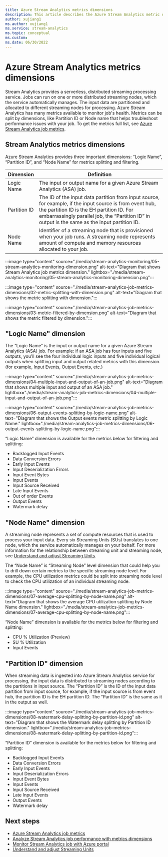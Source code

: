 ```yaml
---
title: Azure Stream Analytics metrics dimensions
description: This article describes the Azure Stream Analytics metric dimensions.
author: xujiang1
ms.author: xujiang1
ms.service: stream-analytics
ms.topic: conceptual
ms.custom: 
ms.date: 06/30/2022
---
```

# Azure Stream Analytics metrics dimensions

Stream Analytics provides a serverless, distributed streaming processing service. Jobs can run on one or more distributed streaming nodes, which the service automatically manages. The input data are partitioned and allocated to different streaming nodes for processing. Azure Stream Analytics has many metrics available to monitor job's health. Metrics can be split by dimensions, like Partition ID or Node name that helps troubleshoot performance issues with your job. To get the  metrics full list, see [Azure Stream Analytics job metrics](./stream-analytics-job-metrics.md). 

## Stream Analytics metrics dimensions

Azure Stream Analytics provides three important dimensions: “Logic Name”, “Partition ID”, and “Node Name” for metrics splitting and filtering.

| Dimension                 | Definition                               | 
| ---------------------- | ---------------------------------------- | 
| Logic Name       | The input or output name for a given Azure Stream Analytics (ASA) job. |
| Partition ID     | The ID of the input data partition from input source, for example, if the input source is from event hub, the partition ID is the EH partition ID. For embarrassingly parallel job, the “Partition ID” in output is the same as the input partition ID. |
| Node Name        | Identifier of a streaming node that is provisioned when your job runs. A streaming node represents amount of compute and memory resources allocated to your job. |

:::image type="content" source="./media/stream-analytics-monitoring/05-stream-analytics-monitoring-dimension.png" alt-text="Diagram that shows Stream Analytics job metrics dimension." lightbox="./media/stream-analytics-monitoring/05-stream-analytics-monitoring-dimension.png":::

:::image type="content" source="./media/stream-analytics-job-metrics-dimensions/02-metric-splitting-with-dimension.png" alt-text="Diagram that shows the metric splitting with dimension.":::

:::image type="content" source="./media/stream-analytics-job-metrics-dimensions/03-metric-filtered-by-dimension.png" alt-text="Diagram that shows the metric filtered by dimension.":::

## "Logic Name" dimension

The “Logic Name” is the input or output name for a given Azure Stream Analytics (ASA) job. For example: if an ASA job has four inputs and five outputs, you'll see the four individual logic inputs and five individual logical outputs when splitting input and output related metrics with this dimension. (for example, Input Events, Output Events, etc.) 

:::image type="content" source="./media/stream-analytics-job-metrics-dimensions/04-multiple-input-and-output-of-an-job.png" alt-text="Diagram that shows multiple input and output of an ASA job." lightbox="./media/stream-analytics-job-metrics-dimensions/04-multiple-input-and-output-of-an-job.png":::

<!--:::image type="content" source="./media/stream-analytics-job-metrics-dimensions/05-input-events-splitting-by-logic-name.png" alt-text="Diagram that shows the Input events metric splitting by Logic Name."::: -->

:::image type="content" source="./media/stream-analytics-job-metrics-dimensions/06-output-events-splitting-by-logic-name.png" alt-text="Diagram that shows the Output events metric splitting by Logic Name." lightbox="./media/stream-analytics-job-metrics-dimensions/06-output-events-splitting-by-logic-name.png":::


“Logic Name” dimension is available for the metrics below for filtering and splitting:
-	Backlogged Input Events 
-	Data Conversion Errors
-	Early Input Events
-	Input Deserialization Errors
-	Input Event Bytes
-	Input Events
-	Input Source Received
-	Late Input Events
-	Out of order Events
-	Output Events
-	Watermark delay

## "Node Name" dimension

A streaming node represents a set of compute resources that is used to process your input data. Every six Streaming Units (SUs) translates to one node, which the service automatically manages on your behalf. For more information for the relationship between streaming unit and streaming node, see [Understand and adjust Streaming Units](./stream-analytics-streaming-unit-consumption.md).

The “Node Name” is “Streaming Node” level dimension that could help you to drill down certain metrics to the specific streaming node level. For example, the CPU utilization metrics could be split into streaming node level to check the CPU utilization of an individual streaming node.

:::image type="content" source="./media/stream-analytics-job-metrics-dimensions/07-average-cpu-splitting-by-node-name.png" alt-text="Diagram that shows the average CPU utilization splitting by Node Name dimension." lightbox="./media/stream-analytics-job-metrics-dimensions/07-average-cpu-splitting-by-node-name.png":::

“Node Name” dimension is available for the metrics below for filtering and splitting:
-	CPU % Utilization (Preview)
-	SU % Utilization
-	Input Events

## "Partition ID" dimension

When streaming data is ingested into Azure Stream Analytics service for processing, the input data is distributed to streaming nodes according to the partitions in input source. The “Partition ID” is the ID of the input data partition from input source, for example, if the input source is from event hub, the partition ID is the EH partition ID. The “Partition ID” is the same as it in the output as well.

:::image type="content" source="./media/stream-analytics-job-metrics-dimensions/08-watermark-delay-splitting-by-partition-id.png" alt-text="Diagram that shows the Watermark delay splitting by Partition ID dimension." lightbox="./media/stream-analytics-job-metrics-dimensions/08-watermark-delay-splitting-by-partition-id.png":::


“Partition ID” dimension is available for the metrics below for filtering and splitting:
-	Backlogged Input Events
-	Data Conversion Errors
-	Early Input Events
-	Input Deserialization Errors
-	Input Event Bytes
-	Input Events
-	Input Source Received
-	Late Input Events
-	Output Events
-	Watermark delay


## Next steps

* [Azure Stream Analytics job metrics](./stream-analytics-job-metrics.md)
* [Analyze Stream Analytics job performance with metrics dimensions](./stream-analytics-job-analysis-with-metric-dimensions.md)
* [Monitor Stream Analytics job with Azure portal](./stream-analytics-monitoring.md)
* [Understand and adjust Streaming Units](./stream-analytics-streaming-unit-consumption.md)
